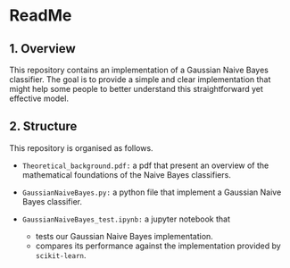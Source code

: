 # ReadMe

## 1. Overview
This repository contains an implementation of a Gaussian Naive Bayes classifier. 
The goal is to provide a simple and clear implementation that might help some people to better understand 
this straightforward yet effective model.


## 2. Structure
This repository is organised as follows.

- `Theoretical_background.pdf:` a pdf that present an overview of the mathematical foundations of the
Naive Bayes classifiers.
- `GaussianNaiveBayes.py:` a python file that implement a Gaussian Naive Bayes classifier.
- `GaussianNaiveBayes_test.ipynb:` a jupyter notebook that
  
  - tests our Gaussian Naive Bayes implementation.
  - compares its performance against the implementation provided by `scikit-learn`.
  



